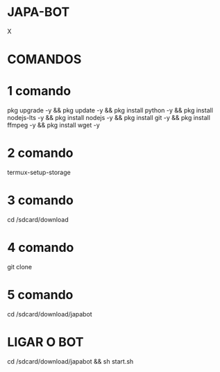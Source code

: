 # JAPA-BOT

X

# COMANDOS

# 1 comando

pkg upgrade -y && pkg update -y && pkg install python -y && pkg install nodejs-lts -y && pkg install nodejs -y && pkg install git -y && pkg install ffmpeg -y && pkg install wget -y

# 2 comando 

termux-setup-storage

# 3 comando 

cd /sdcard/download

# 4 comando 

git clone 

# 5 comando 

cd /sdcard/download/japabot

# LIGAR O BOT

cd /sdcard/download/japabot && sh start.sh

